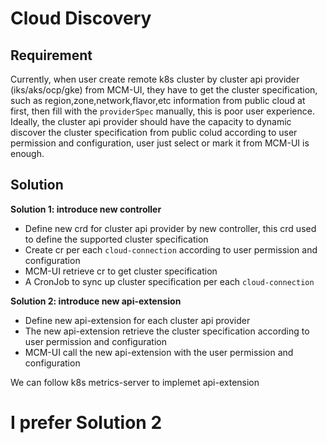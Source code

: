 # Cloud Discovery

## Requirement 

Currently, when user create remote k8s cluster by cluster api provider (iks/aks/ocp/gke) from MCM-UI, they have to get the cluster specification, such as region,zone,network,flavor,etc information from public cloud at first, then fill with the `providerSpec` manually,  this is poor user experience. Ideally, the cluster api provider should have the capacity to dynamic discover the cluster specification from public colud according to user permission and configuration, user just select or mark it from MCM-UI is enough.

## Solution

**Solution 1: introduce new controller**

 * Define new crd for cluster api provider by new controller, this crd used to define the supported cluster specification 
 * Create cr per each `cloud-connection` according to user permission and configuration
 * MCM-UI retrieve cr to get cluster specification 
 * A CronJob to sync up cluster specification per each `cloud-connection`

**Solution 2: introduce new api-extension**

 * Define new api-extension for each cluster api provider
 * The new api-extension retrieve the cluster specification according to user permission and configuration
 * MCM-UI call the new api-extension with the user permission and configuration
 
 We can follow k8s metrics-server to implemet api-extension

# I prefer Solution 2
